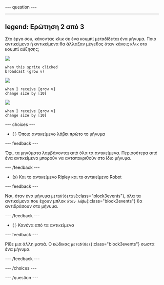 
--- question ---

---
legend: Ερώτηση 2 από 3
---

Στο έργο σου, κάνοντας κλικ σε ένα κουμπί μεταδίδεται ένα μήνυμα. Ποιο αντικείμενο ή αντικείμενα θα άλλαζαν μέγεθος όταν κάνεις κλικ στο κουμπί αύξησης;

![](images/grow-icon.png)

```blocks3
when this sprite clicked
broadcast (grow v)
```

![](images/Ripley-icon.png)

```blocks3
when I receive [grow v]
change size by [10]
```

![](images/Robot-icon.png)

```blocks3
when I receive [grow v]
change size by [10]
```

--- choices ---

- ( ) Όποιο αντικείμενο λάβει πρώτο το μήνυμα

 --- feedback ---

 Όχι, τα μηνύματα λαμβάνονται από όλα τα αντικείμενα. Περισσότερα από ένα αντικείμενα μπορούν να ανταποκριθούν στο ίδιο μήνυμα.

 --- /feedback ---

- (x) Και το αντικείμενο Ripley και το αντικείμενο Robot

 --- feedback ---

 Ναι, όταν ένα μήνυμα `μεταδίδεται`{:class="block3events"}, όλα τα αντικείμενα που έχουν μπλοκ `όταν λάβω`{:class="block3events"} θα αντιδράσουν στο μήνυμα.

 --- /feedback ---

- ( ) Κανένα από τα αντικείμενα

 --- feedback ---

 Ρίξε μια άλλη ματιά. Ο κώδικας `μεταδίδει`{:class="block3events"} σωστά ένα μήνυμα.

 --- /feedback ---

--- /choices ---

--- /question ---
